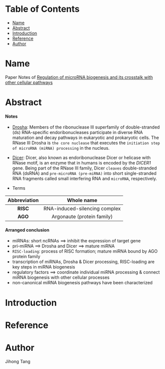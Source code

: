 [TOC levels=1-4]: #

# Table of Contents
- [Name](#name)
- [Abstract](#abstract)
- [Introduction](#introduction)
- [Reference](#reference)
- [Author](#author)

# Name
Paper Notes of [Regulation of microRNA biogenesis and its crosstalk with other cellular pathways](https://doi.org/10.1038/s41580-018-0059-1.)

# Abstract
#### Notes
* [Drosha](https://en.wikipedia.org/wiki/Drosha): Members of the ribonuclease III superfamily of double-stranded (ds) RNA-specific endoribonucleases participate in diverse RNA maturation and decay pathways in eukaryotic and prokaryotic cells. The RNase III Drosha is `the core nuclease` that executes the `initiation step of microRNA (miRNA) processing` in the nucleus.
* [Dicer](https://en.wikipedia.org/wiki/Dicer): Dicer, also known as endoribonuclease Dicer or helicase with RNase motif, is an enzyme that in humans is encoded by the *DICER1* gene. Being part of the RNase III family, Dicer `cleaves` double-stranded RNA (dsRNA) and `pre-microRNA (pre-miRNA)` into short single-stranded RNA fragments called small interfering RNA and `microRNA`, respectively. 

* Terms

| Abbreviation | Whole name|
| :---: | :---: |
|**RISC**| RNA-induced-silencing complex|
|**AGO**| Argonaute (protein family) |

#### Arranged conclusion
* miRNAs: short ncRNAs ==> inhibit the expression of target gene
* pri-miRNA ==> Drosha and Dicer ==> mature miRNA
* `RISC-loading`: process of RISC formation; mature miRNA bound by AGO protein family
* transcription of miRNAs, Drosha & Dicer processing, RISC-loading are key steps in miRNA biogenesis
* regulatory factors ==> coordinate individual miRNA processing & connect miRNA biogenesis with other cellular processes
* non-canonical miRNA biogenesis pathways have been characterized

# Introduction

# Reference 

# Author
Jihong Tang
